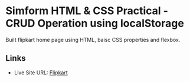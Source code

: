 # Simform HTML & CSS Practical - CRUD Operation using localStorage

Built flipkart home page using HTML, baisc CSS properties and flexbox.

## Links

- Live Site URL: [Flipkart](https://smit202.github.io/Flipkart_home_page/)

